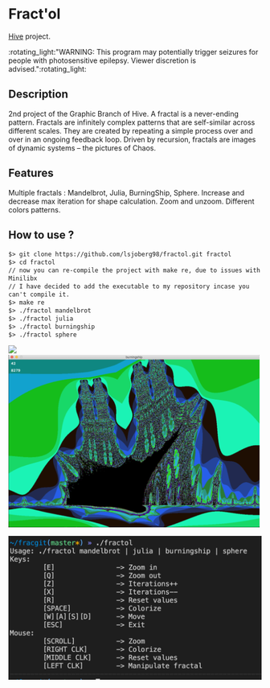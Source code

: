 
# Fract'ol
[Hive](https://www.hive.fi/en/) project.

<p float="center"> :rotating_light:"WARNING: This program may potentially trigger seizures for people with photosensitive epilepsy. Viewer discretion is advised.":rotating_light:

## Description

2nd project of the Graphic Branch of Hive.
A fractal is a never-ending pattern. Fractals are infinitely complex patterns that are self-similar across different scales. They are created by repeating a simple process over and over in an ongoing feedback loop. Driven by recursion, fractals are images of dynamic systems – the pictures of Chaos.

## Features

Multiple fractals : Mandelbrot, Julia, BurningShip, Sphere.
Increase and decrease max iteration for shape calculation.
Zoom and unzoom.
Different colors patterns.

## How to use ?

```
$> git clone https://github.com/lsjoberg98/fractol.git fractol
$> cd fractol
// now you can re-compile the project with make re, due to issues with Minilibx 
// I have decided to add the executable to my repository incase you can't compile it.
$> make re
$> ./fractol mandelbrot
$> ./fractol julia
$> ./fractol burningship
$> ./fractol sphere
```

<p float="left">
  <img src="/screens/Screen1.png" width="500" />
  <img src="/screens/Screen3.png" width="500"/>
</p>
<img src="/screens/Screen2.png" width="1000"/> 

